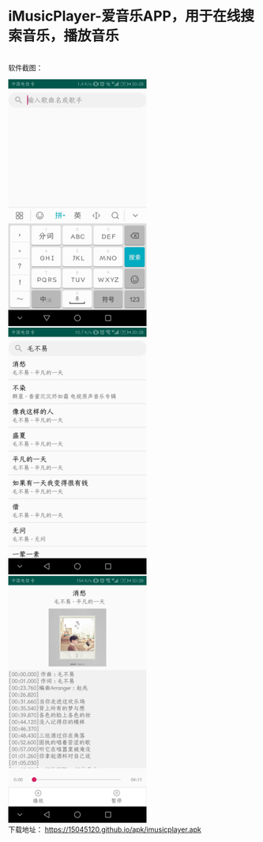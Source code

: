 # iMusicPlayer-爱音乐APP，用于在线搜索音乐，播放音乐
<br>软件截图：

<img src="https://github.com/15045120/iMusicPlayer/blob/master/docs/Screenshot_1.jpg" width="280" height="500"></img>
<img src="https://github.com/15045120/iMusicPlayer/blob/master/docs/Screenshot_2.jpg" width="280" height="500"></img>
<img src="https://github.com/15045120/iMusicPlayer/blob/master/docs/Screenshot_4.jpg" width="280" height="500"></img>
<br>下载地址：
https://15045120.github.io/apk/imusicplayer.apk
